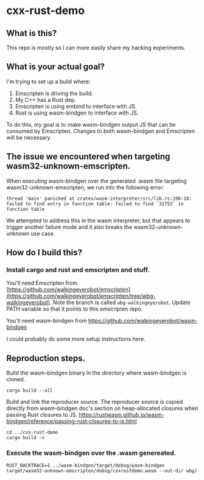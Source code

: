 # cxx-rust-demo
## What is this?
This repo is mostly so I can more easily share my hacking experiments.

## What is your actual goal?
I'm trying to set up a build where:
1. Emscripten is driving the build.
2. My C++ has a Rust dep.
3. Emscripten is using embind to interface with JS.
4. Rust is using wasm-bindgen to interface with JS.

To do this, my goal is to make wasm-bindgen output JS that can be consumed by Emscripten. Changes to both wasm-bindgen and Emscripten will be necessary.

## The issue we encountered when targeting wasm32-unknown-emscripten.
When executing wasm-bindgen over the generated .wasm file targeting wasm32-unknown-emscripten, we run into the following error:
```
thread 'main' panicked at crates/wasm-interpreter/src/lib.rs:196:18:
failed to find entry in function table: failed to find `32753` in function table
```

We attempted to address this in the wasm interpreter, but that appears to trigger another failure mode and it also breaks the wasm32-unknown-unknown use case.

## How do I build this?
### Install cargo and rust and emscripten and stuff.
You'll need Emscripten from [https://github.com/walkingeyerobot/emscripten](https://github.com/walkingeyerobot/emscripten/tree/wbg-walkingeyerobot). Note the branch is called `wbg-walkingeyerobot`. Update PATH variable so that it points to this emscripten repo.

You'll need wasm-bindgen from https://github.com/walkingeyerobot/wasm-bindgen

I could probably do some more setup instructions here.

## Reproduction steps.
Build the wasm-bindgen binary in the directory where wasm-bindgen is cloned. 
```
cargo build --all
```
Build and link the reproducer source. The reproducer source is copied directly from wasm-bindgen doc's section on heap-allocated closures when passing Rust closures to JS.
https://rustwasm.github.io/wasm-bindgen/reference/passing-rust-closures-to-js.html
```
cd ../cxx-rust-demo
cargo build -v
```
### Execute the wasm-bindgen over the .wasm genereated.
```
RUST_BACKTRACE=1 ../wasm-bindgen/target/debug/wasm-bindgen target/wasm32-unknown-emscripten/debug/cxxrustdemo.wasm --out-dir wbg/
```
